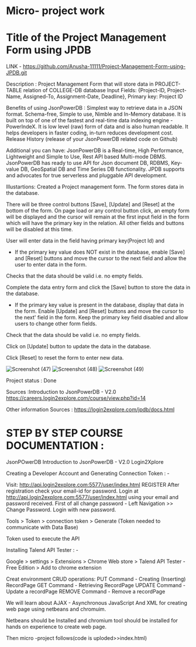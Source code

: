 # Micro- project work 
# Title of the Project Management Form using JPDB

LINK - https://github.com/Anusha-11111/Project-Management-Form-using-JPDB.git

Description : Project Management Form that will store data in PROJECT-TABLE relation of COLLEGE-DB database
              Input Fields: {Project-ID, Project-Name, Assigned-To, Assignment-Date, Deadline}, Primary key: Project ID
              
Benefits of using JsonPowerDB : Simplest way to retrieve data in a JSON format. Schema-free, Simple to use, Nimble and In-Memory database. It is built on top of one of the fastest and real-time data indexing engine - PowerIndeX. It is low level (raw) form of data and is also human readable. It helps developers in faster coding, in-turn reduces development cost. Release History (release of your JsonPowerDB related code on Github)

Additional you can have: JsonPowerDB is a Real-time, High Performance, Lightweight and Simple to Use, Rest API based Multi-mode DBMS. JsonPowerDB has ready to use API for Json document DB, RDBMS, Key-value DB, GeoSpatial DB and Time Series DB functionality. JPDB supports and advocates for true serverless and pluggable API development.

Illustartions:
Created a Project management form. The form stores data in the database.

There will be three control buttons [Save], [Update] and [Reset] at the bottom of the form. On page load or any control button click, an empty form will be displayed and the cursor will remain at the first input field in the form which will have the primary key in the relation. All other fields and buttons will be disabled at this time.

User will enter data in the field having primary key(Project Id) and

- If the primary key value does NOT exist in the database, enable [Save] and [Reset] buttons and move the cursor to the next field and allow the user to enter data in the form.

Checks that the data should be valid i.e. no empty fields.

Complete the data entry form and click the [Save] button to store the data in the database.

- If the primary key value is present in the database, display that data in the form. Enable [Update] and [Reset] buttons and move the cursor to the next' field in the form. Keep the primary key field disabled and allow users to change other form fields.

Check that the data should be valid i.e. no empty fields.

Click on [Update] button to update the data in the database.

Click [Reset] to reset the form to enter new data.

![Screenshot (47)](https://github.com/Anusha-11111/Project-Management-Form-using-JPDB/assets/112841894/4cfdb2be-941a-492a-b6a9-0af2906bd51e)
![Screenshot (48)](https://github.com/Anusha-11111/Project-Management-Form-using-JPDB/assets/112841894/68a2e6c1-64a9-4a5d-8bbd-6382b3bdc3e9)
![Screenshot (49)](https://github.com/Anusha-11111/Project-Management-Form-using-JPDB/assets/112841894/e57d8290-ce58-447a-96c9-9efa494a9e68)


Project status : Done

Sources :Introduction to JsonPowerDB - V2.0 https://careers.login2explore.com/course/view.php?id=14

Other information Sources : https://login2explore.com/jpdb/docs.html

# STEP BY STEP COURSE DOCUMENTATION :
JsonPOwerDB
Introduction to JsonPowerDB - V2.0 Login2Xplore

Creating a Developer Account and Generating Connection Token : -

Visit: http://api.login2explore.com:5577/user/index.html REGISTER After registration check your email-id for password. Login at http://api.login2explore.com:5577/user/index.html using your email and password received. First of all change password - Left Navigation >> Change Password. Login with new password.

Tools > Token > connection token > Generate (Token needed to communicate with Data Base)

Token used to execute the API

Installing Talend API Tester : -

Google > settings > Extensions > Chrome Web store > Talend API Tester - Free Edition > Add to chrome extension

Creat environment CRUD operations:
PUT Command - Creating (Inserting) RecordPage
GET Command - Retrieving RecordPage
UPDATE Command - Update a recordPage
REMOVE Command - Remove a recordPage

We will learn about AJAX - Asynchronous JavaScript And XML for creating web page using netbeans and chromuim.

Netbeans should be Installed and chromium tool should be installed for hands on experience to create web page.

Then micro -project follows(code is uploded>>index.html)


